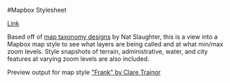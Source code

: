#Mapbox Stylesheet

[Link](https://willymaps.github.io/stylesheet/)

Based off of [map taxonomy designs](https://blog.mapbox.com/map-design-taxonomy-chart-ae17b23df019) by Nat Slaughter, this is a view into a Mapbox map style to see what layers are being called and at what min/max zoom levels. Style snapshots of terrain, administrative, water, and city features at varying zoom levels are also included.

Preview output for map style ["Frank" by Clare Trainor](https://www.mapbox.com/gallery/#frank)
